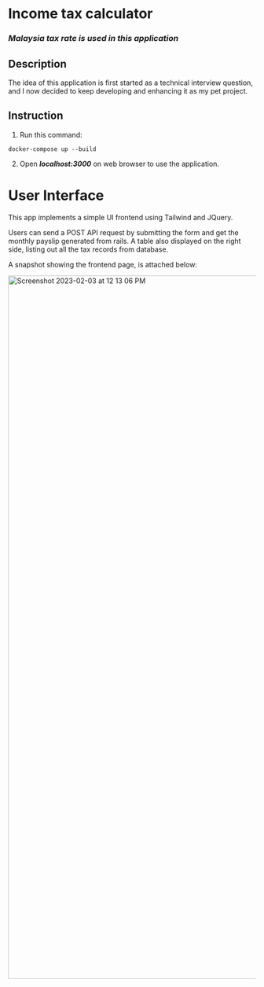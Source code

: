 # Income tax calculator

### ***Malaysia tax rate is used in this application***

## Description

The idea of this application is first started as a technical interview question, and I now decided to keep developing and enhancing it as my pet project.

## Instruction
1. Run this command:
```
docker-compose up --build
```

2. Open ***localhost:3000*** on web browser to use the application.

# User Interface
This app implements a simple UI frontend using Tailwind and JQuery.

Users can send a POST API request by submitting the form and get the monthly payslip generated from rails. A table also displayed on the right side, listing out all the tax records from database.

A snapshot showing the frontend page, is attached below:

<img width="1431" alt="Screenshot 2023-02-03 at 12 13 06 PM" src="https://user-images.githubusercontent.com/45376126/216511417-e8b79246-deb4-4619-adfb-dcb329846d7d.png">
